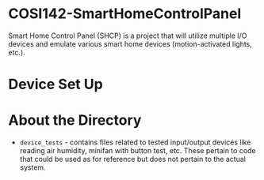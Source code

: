 # COSI142-SmartHomeControlPanel
Smart Home Control Panel (SHCP) is a project that will utilize multiple I/O devices and emulate various smart home devices (motion-activated lights, etc.).

# Device Set Up

# About the Directory
- `device_tests` - contains files related to tested input/output devices like reading air humidity, minifan with button test, etc. These pertain to code that could be used as for reference but does not pertain to the actual system.